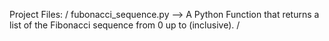 Project Files:
/ fubonacci_sequence.py --> A Python Function that returns a list of the Fibonacci sequence from 0 up to <x> (inclusive).
/ 

